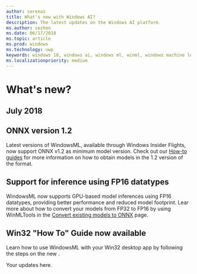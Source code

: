 ```yaml
---
author: serenaz
title: What's new with Windows AI?
description: The latest updates on the Windows AI platform.
ms.author: sezhen
ms.date: 06/17/2018
ms.topic: article
ms.prod: windows
ms.technology: uwp
keywords: windows 10, windows ai, windows ml, winml, windows machine learning
ms.localizationpriority: medium
---
```


# What's new?

## July 2018

## ONNX version 1.2
Latest versions of WindowsML, available through Windows Insider Flights, now support ONNX v1.2 as minimum model version.
Check out our [How-to guides](how-to.md) for more information on how to obtain models in the 1.2 version of the format.

## Support for inference using FP16 datatypes
WindowsML now supports GPU-based model inferences using FP16 datatypes, providing better performance and reduced model footprint. Lear more about how to convert your models from FP32 to FP16 by using WinMLTools in the [Convert existing models to ONNX](conversion-samples.md) page.

## Win32 "How To" Guide now available
Learn how to use WindowsML with your Win32 desktop app by following the steps on the new <include new guide reference here>.

Your updates here.
